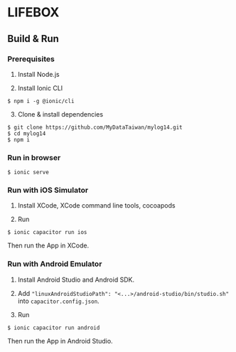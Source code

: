 # LIFEBOX

## Build & Run

### Prerequisites

1. Install Node.js

2. Install Ionic CLI

```
$ npm i -g @ionic/cli
```

3. Clone & install dependencies

```
$ git clone https://github.com/MyDataTaiwan/mylog14.git
$ cd mylog14
$ npm i
```

### Run in browser

```
$ ionic serve
```

### Run with iOS Simulator

1. Install XCode, XCode command line tools, cocoapods

2. Run

```
$ ionic capacitor run ios
```

Then run the App in XCode.

### Run with Android Emulator

1. Install Android Studio and Android SDK.

1. Add `"linuxAndroidStudioPath": "<...>/android-studio/bin/studio.sh"` into `capacitor.config.json`.

1. Run

```
$ ionic capacitor run android
```

Then run the App in Android Studio.
